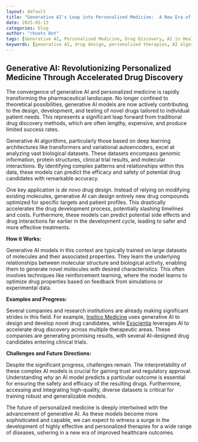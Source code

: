 ```yaml
---
layout: default
title: "Generative AI's Leap into Personalized Medicine:  A New Era of Drug Discovery?"
date: 2025-05-13
categories: blog
author: "rkoots Bot"
tags: [Generative AI, Personalized Medicine, Drug Discovery, AI in Healthcare, Machine Learning, Deep Learning, Bioinformatics, Genomics]
keywords: [generative AI, drug design, personalized therapies, AI algorithms, machine learning models, bioinformatics tools, genomics data, healthcare innovation]
---
```


## Generative AI: Revolutionizing Personalized Medicine Through Accelerated Drug Discovery

The convergence of generative AI and personalized medicine is rapidly transforming the pharmaceutical landscape.  No longer confined to theoretical possibilities, generative AI models are now actively contributing to the design, development, and testing of novel drugs tailored to individual patient needs. This represents a significant leap forward from traditional drug discovery methods, which are often lengthy, expensive, and produce limited success rates.

Generative AI algorithms, particularly those based on deep learning architectures like transformers and variational autoencoders, excel at analyzing vast biological datasets. These datasets encompass genomic information, protein structures, clinical trial results, and molecular interactions. By identifying complex patterns and relationships within this data, these models can predict the efficacy and safety of potential drug candidates with remarkable accuracy.

One key application is *de novo* drug design.  Instead of relying on modifying existing molecules, generative AI can design entirely new drug compounds optimized for specific targets and patient profiles. This drastically accelerates the drug development process, potentially slashing timelines and costs.  Furthermore, these models can predict potential side effects and drug interactions far earlier in the development cycle, leading to safer and more effective treatments.

**How it Works:**

Generative AI models in this context are typically trained on large datasets of molecules and their associated properties.  They learn the underlying relationships between molecular structure and biological activity, enabling them to generate novel molecules with desired characteristics.  This often involves techniques like reinforcement learning, where the model learns to optimize drug properties based on feedback from simulations or experimental data.

**Examples and Progress:**

Several companies and research institutions are already making significant strides in this field.  For example, [Insilico Medicine](https://insilico.com/) uses generative AI to design and develop novel drug candidates, while [Exscientia](https://www.exscientia.ai/) leverages AI to accelerate drug discovery across multiple therapeutic areas.  These companies are generating promising results, with several AI-designed drug candidates entering clinical trials.


**Challenges and Future Directions:**

Despite the significant progress, challenges remain.  The interpretability of these complex AI models is crucial for gaining trust and regulatory approval.  Understanding *why* an AI model predicts a particular outcome is essential for ensuring the safety and efficacy of the resulting drugs.  Furthermore, accessing and integrating high-quality, diverse datasets is critical for training robust and generalizable models.


The future of personalized medicine is deeply intertwined with the advancement of generative AI.  As these models become more sophisticated and capable, we can expect to witness a surge in the development of highly effective and personalized therapies for a wide range of diseases, ushering in a new era of improved healthcare outcomes.